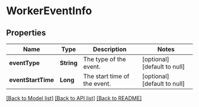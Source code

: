 # WorkerEventInfo
## Properties

| Name | Type | Description | Notes |
|------------ | ------------- | ------------- | -------------|
| **eventType** | **String** | The type of the event. | [optional] [default to null] |
| **eventStartTime** | **Long** | The start time of the event. | [optional] [default to null] |

[[Back to Model list]](../README.md#documentation-for-models) [[Back to API list]](../README.md#documentation-for-api-endpoints) [[Back to README]](../README.md)

